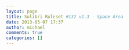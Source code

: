 ```yaml
---
layout: page
title: Solibri Ruleset #132 v1.3 - Space Area
date: 2013-05-07 17:37
author: michael
comments: true
categories: []
---
```


